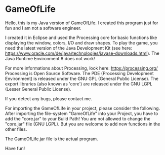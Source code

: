# GameOfLife
Hello, this is my Java version of GameOfLife. I created this program just for fun and I am not a software engineer.

I created it in Eclipse and used the Processing core for basic functions like displaying the window, colors, I/O and draw shapes. To play the game, you need the latest version of the Java Development Kit (see here: https://www.oracle.com/de/java/technologies/javase-downloads.html). The Java Runtime Environment 8 does not work!

For more informations about Processing, look here: https://processing.org/ Processing is Open Source Software. The PDE (Processing Development Environment) is released under the GNU GPL (General Public License). The export libraries (also known as 'core') are released under the GNU LGPL (Lesser General Public License).

If you detect any bugs, please contact me.

For importing the GameOfLife in your project, please consider the following. After importing the file-system "GameOfLife" into your Project, you have to add the "core.jar" to your Build Path! You are not allowed to change the "core.jar" file (GNU LGPL). But you are welcome to add new functions in the other files.

The GameOfLife.jar file is the actual program.

Have fun!

